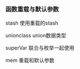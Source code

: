 ### 函数重载与默认参数
stash                   使用重载的stash

unionclass              union数据类型

superVar                联合与枚举一起使用

mem                     重载和默认参数